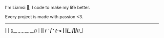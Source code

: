 I'm Liamsi 👋, I code to make my life better.

Every project is made with passion <3.

  _    _               _ 
 | |  (_)__ _ _ __  __(_)
 | |__| / _\` | '  \(_-< |
 |____|_\__,_|_|_|_/__/_|
                         


